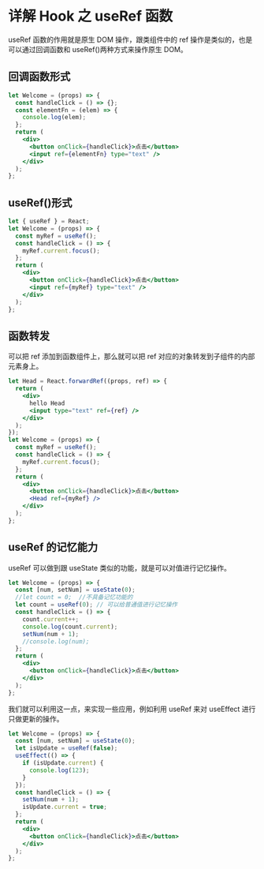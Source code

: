 # 详解 Hook 之 useRef 函数

useRef 函数的作用就是原生 DOM 操作，跟类组件中的 ref 操作是类似的，也是可以通过回调函数和 useRef()两种方式来操作原生 DOM。

## 回调函数形式

```jsx
let Welcome = (props) => {
  const handleClick = () => {};
  const elementFn = (elem) => {
    console.log(elem);
  };
  return (
    <div>
      <button onClick={handleClick}>点击</button>
      <input ref={elementFn} type="text" />
    </div>
  );
};
```

## useRef()形式

```jsx
let { useRef } = React;
let Welcome = (props) => {
  const myRef = useRef();
  const handleClick = () => {
    myRef.current.focus();
  };
  return (
    <div>
      <button onClick={handleClick}>点击</button>
      <input ref={myRef} type="text" />
    </div>
  );
};
```

## 函数转发

可以把 ref 添加到函数组件上，那么就可以把 ref 对应的对象转发到子组件的内部元素身上。

```jsx
let Head = React.forwardRef((props, ref) => {
  return (
    <div>
      hello Head
      <input type="text" ref={ref} />
    </div>
  );
});
let Welcome = (props) => {
  const myRef = useRef();
  const handleClick = () => {
    myRef.current.focus();
  };
  return (
    <div>
      <button onClick={handleClick}>点击</button>
      <Head ref={myRef} />
    </div>
  );
};
```

## useRef 的记忆能力

useRef 可以做到跟 useState 类似的功能，就是可以对值进行记忆操作。

```jsx
let Welcome = (props) => {
  const [num, setNum] = useState(0);
  //let count = 0;  //不具备记忆功能的
  let count = useRef(0); // 可以给普通值进行记忆操作
  const handleClick = () => {
    count.current++;
    console.log(count.current);
    setNum(num + 1);
    //console.log(num);
  };
  return (
    <div>
      <button onClick={handleClick}>点击</button>
    </div>
  );
};
```

我们就可以利用这一点，来实现一些应用，例如利用 useRef 来对 useEffect 进行只做更新的操作。

```jsx
let Welcome = (props) => {
  const [num, setNum] = useState(0);
  let isUpdate = useRef(false);
  useEffect(() => {
    if (isUpdate.current) {
      console.log(123);
    }
  });
  const handleClick = () => {
    setNum(num + 1);
    isUpdate.current = true;
  };
  return (
    <div>
      <button onClick={handleClick}>点击</button>
    </div>
  );
};
```
